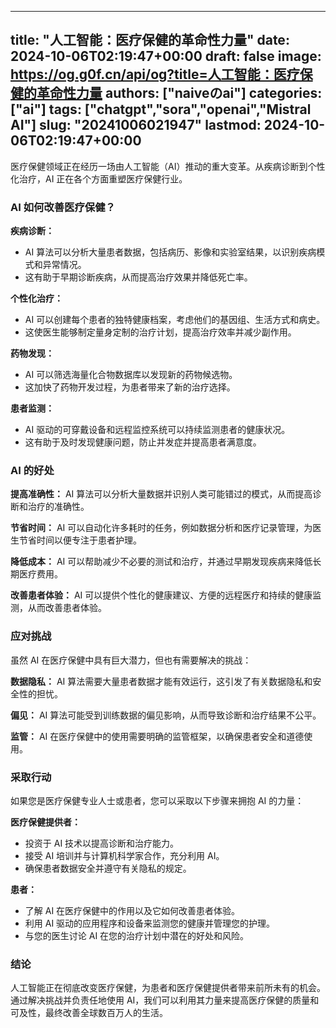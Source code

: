 
---
title: "人工智能：医疗保健的革命性力量"
date: 2024-10-06T02:19:47+00:00
draft: false
image: https://og.g0f.cn/api/og?title=人工智能：医疗保健的革命性力量
authors: ["naiveのai"]
categories: ["ai"]
tags: ["chatgpt","sora","openai","Mistral AI"]
slug: "20241006021947"
lastmod: 2024-10-06T02:19:47+00:00
---
医疗保健领域正在经历一场由人工智能（AI）推动的重大变革。从疾病诊断到个性化治疗，AI 正在各个方面重塑医疗保健行业。

### AI 如何改善医疗保健？

**疾病诊断：**
- AI 算法可以分析大量患者数据，包括病历、影像和实验室结果，以识别疾病模式和异常情况。
- 这有助于早期诊断疾病，从而提高治疗效果并降低死亡率。

**个性化治疗：**
- AI 可以创建每个患者的独特健康档案，考虑他们的基因组、生活方式和病史。
- 这使医生能够制定量身定制的治疗计划，提高治疗效率并减少副作用。

**药物发现：**
- AI 可以筛选海量化合物数据库以发现新的药物候选物。
- 这加快了药物开发过程，为患者带来了新的治疗选择。

**患者监测：**
- AI 驱动的可穿戴设备和远程监控系统可以持续监测患者的健康状况。
- 这有助于及时发现健康问题，防止并发症并提高患者满意度。

### AI 的好处

**提高准确性：** AI 算法可以分析大量数据并识别人类可能错过的模式，从而提高诊断和治疗的准确性。

**节省时间：** AI 可以自动化许多耗时的任务，例如数据分析和医疗记录管理，为医生节省时间以便专注于患者护理。

**降低成本：** AI 可以帮助减少不必要的测试和治疗，并通过早期发现疾病来降低长期医疗费用。

**改善患者体验：** AI 可以提供个性化的健康建议、方便的远程医疗和持续的健康监测，从而改善患者体验。

### 应对挑战

虽然 AI 在医疗保健中具有巨大潜力，但也有需要解决的挑战：

**数据隐私：** AI 算法需要大量患者数据才能有效运行，这引发了有关数据隐私和安全性的担忧。

**偏见：** AI 算法可能受到训练数据的偏见影响，从而导致诊断和治疗结果不公平。

**监管：** AI 在医疗保健中的使用需要明确的监管框架，以确保患者安全和道德使用。

### 采取行动

如果您是医疗保健专业人士或患者，您可以采取以下步骤来拥抱 AI 的力量：

**医疗保健提供者：**
- 投资于 AI 技术以提高诊断和治疗能力。
- 接受 AI 培训并与计算机科学家合作，充分利用 AI。
- 确保患者数据安全并遵守有关隐私的规定。

**患者：**
- 了解 AI 在医疗保健中的作用以及它如何改善患者体验。
- 利用 AI 驱动的应用程序和设备来监测您的健康并管理您的护理。
- 与您的医生讨论 AI 在您的治疗计划中潜在的好处和风险。

### 结论

人工智能正在彻底改变医疗保健，为患者和医疗保健提供者带来前所未有的机会。通过解决挑战并负责任地使用 AI，我们可以利用其力量来提高医疗保健的质量和可及性，最终改善全球数百万人的生活。